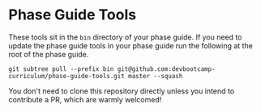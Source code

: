 # Phase Guide Tools

These tools sit in the `bin` directory of your phase guide. If you need to update the phase guide tools in your phase guide run the following at the root of the phase guide.

```
git subtree pull --prefix bin git@github.com:devbootcamp-curriculum/phase-guide-tools.git master --squash
```

You don't need to clone this repository directly unless you intend to contribute a PR, which are warmly welcomed!
